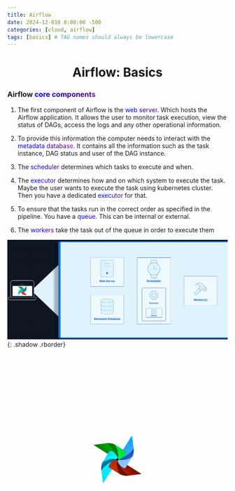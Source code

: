 ```yaml
---
title: Airflow
date: 2024-12-010 8:00:00 -500
categories: [cloud, airflow]
tags: [basics] # TAG names should always be lowercase
---
```

# <center>Airflow: Basics</center>

### Airflow <span class="rainbow-text">core components</span>

1. The first component of Airflow is the <span class="rainbow-text">web server</span>. Which hosts the Airflow application. It allows the user to monitor task execution, view the status of DAGs, access the logs and any other operational information.

2. To provide this information the computer needs to interact with the <span class="rainbow-text">metadata database</span>. It contains all the information such as the task instance, DAG status and user of the DAG instance.

3. The <span class="rainbow-text">scheduler</span> determines which tasks to execute and when. 

4. The <span class="rainbow-text">executor</span> determines how and on which system to execute the task. Maybe the user wants to execute the task using kubernetes cluster. Then you have a dedicated <span class="rainbow-text">executor</span> for that.
5. To ensure that the tasks run in the correct order as specified in the pipeline. You have a <span class="rainbow-text">queue</span>. This can be internal or external.
6. The <span class="rainbow-text">workers</span> take the task out of the queue in order to execute them

![image](https://github.com/Asfandyar-Khan-2022/asfandyarkhan.github.io/blob/main/images/airflow_core_components.png?raw=true){: .shadow .rborder}

<div class="logo-container">
        <img src="https://github.com/Asfandyar-Khan-2022/asfandyarkhan.github.io/blob/main/images/airflow.png?raw=tru" alt="Airflow Logo" class="spinning-logo">
    </div>

<style>
  .logo-container {
    display: flex;
    justify-content: center;
    align-items: center;
    height: 12vh;
  }

  .spinning-logo {
      width: 100px;
      height: 100px;
      animation: spin 4s linear infinite;
  }

  @keyframes spin {
      from {
          transform: rotate(0deg);
      }
      to {
          transform: rotate(360deg);
      }
  }

  .rborder {
    border-radius:5px;
  }

  @keyframes rainbow {
    0% { background-position: 0% 50%; }
    50% { background-position: 100% 50%; }
    100% { background-position: 0% 50%; }
  }

  .rainbow-text {
    background: linear-gradient(45deg, red, orange, yellow, green, blue, indigo, violet);
    background-size: 400% 400%;
    -webkit-background-clip: text;
    color: transparent;
    animation: rainbow 6s ease infinite;
  }
</style>